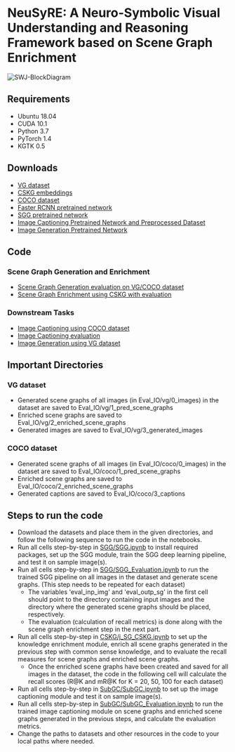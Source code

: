 # NeuSyRE: A Neuro-Symbolic Visual Understanding and Reasoning Framework based on Scene Graph Enrichment

![SWJ-BlockDiagram](https://user-images.githubusercontent.com/71158275/226135008-08114a1d-da4d-4e24-bd00-a0583d8eaab9.jpg)

## Requirements
- Ubuntu 18.04
- CUDA 10.1
- Python 3.7
- PyTorch 1.4
- KGTK 0.5

## Downloads
- [VG dataset](https://visualgenome.org/api/v0/api_home.html)
- [CSKG embeddings](https://drive.google.com/drive/u/1/folders/16347KHSloJJZIbgC9V5gH7_pRx0CzjPQ)
- [COCO dataset](https://cocodataset.org/#captions-2015)
- [Faster RCNN pretrained network](https://1drv.ms/u/s!AmRLLNf6bzcir8xemVHbqPBrvjjtQg?e=hAhYCw)
- [SGG pretrained network](https://1drv.ms/u/s!AmRLLNf6bzcir9x7OYb6sKBlzoXuYA?e=s3Y602)
- [Image Captioning Pretrained Network and Preprocessed Dataset](https://drive.google.com/drive/folders/1mCx8R8d36ZpUSoVZKExs0FDA_IXiAiZA?usp=sharing)
- [Image Generation Pretrained Network](https://github.com/google/sg2im)

## Code
### Scene Graph Generation and Enrichment
- [Scene Graph Generation evaluation on VG/COCO dataset](SGG/SGG_Evaluation.ipynb)
- [Scene Graph Enrichment using CSKG with evaluation](CSKG/j_SG_CSKG.ipynb)
### Downstream Tasks
- [Image Captioning using COCO dataset](SubGC/SubGC.ipynb) 
- [Image Captioning evaluation](SubGC/SubGC_evaluation.ipynb)
- [Image Generation using VG dataset](SG2IM/SG2IM.ipynb)

## Important Directories
### VG dataset
- Generated scene graphs of all images (in Eval_IO/vg/0_images) in the dataset are saved to Eval_IO/vg/1_pred_scene_graphs
- Enriched scene graphs are saved to Eval_IO/vg/2_enriched_scene_graphs
- Generated images are saved to Eval_IO/vg/3_generated_images
### COCO dataset
- Generated scene graphs of all images (in Eval_IO/coco/0_images) in the dataset are saved to Eval_IO/coco/1_pred_scene_graphs
- Enriched scene graphs are saved to Eval_IO/coco/2_enriched_scene_graphs
- Generated captions are saved to Eval_IO/coco/3_captions

## Steps to run the code
- Download the datasets and place them in the given directories, and follow the following sequence to run the code in the notebooks. 
- Run all cells step-by-step in [SGG/SGG.ipynb](SGG/SGG.ipynb) to install required packages, set up the SGG module, train the SGG deep learning pipeline, and test it on sample image(s).
- Run all cells step-by-step in [SGG/SGG_Evaluation.ipynb](SGG/SGG_Evaluation.ipynb) to run the trained SGG pipeline on all images in the dataset and generate scene graphs. (This step needs to be repeated for each dataset)
  - The variables 'eval_inp_img' and 'eval_outp_sg' in the first cell should point to the directory containing input images and the directory where the generated scene graphs should be placed, respectively.
  - The evaluation (calculation of recall metrics) is done along with the scene graph enrichment step in the next part. 
- Run all cells step-by-step in [CSKG/j_SG_CSKG.ipynb](CSKG/j_SG_CSKG.ipynb) to set up the knowledge enrichment module, enrich all scene graphs generated in the previous step with common sense knowledge, and to evaluate the recall measures for scene graphs and enriched scene graphs.
  - Once the enriched scene graphs have been created and saved for all images in the dataset, the code in the following cell will calculate the recall scores (R@K and mR@K for K = 20, 50, 100 for each dataset)
- Run all cells step-by-step in [SubGC/SubGC.ipynb](SubGC/SubGC.ipynb) to set up the image captioning module and test it on sample image(s). 
- Run all cells step-by-step in [SubGC/SubGC_Evaluation.ipynb](SubGC/SubGC_Evaluation.ipynb) to run the trained image captioning module on scene graphs and enriched scene graphs generated in the previous steps, and calculate the evaluation metrics.
- Change the paths to datasets and other resources in the code to your local paths where needed.

<!---
## Citations
```
@inproceedings{khan2022expressive,
  title={Expressive Scene Graph Generation Using Commonsense Knowledge Infusion for Visual Understanding and Reasoning},
  author={Khan, Muhammad Jaleed and Breslin, John G and Curry, Edward},
  booktitle={The Semantic Web: 19th International Conference, ESWC 2022, Hersonissos, Crete, Greece, May 29--June 2, 2022, Proceedings},
  pages={93--112},
  year={2022},
  organization={Springer}
}

@article{khan2022common,
  title={Common Sense Knowledge Infusion for Visual Understanding and Reasoning: Approaches, Challenges, and Applications},
  author={Khan, Muhammad Jaleed and Breslin, John G and Curry, Edward},
  journal={IEEE Internet Computing},
  volume={26},
  number={4},
  pages={21--27},
  year={2022},
  publisher={IEEE}
}
```
--->
